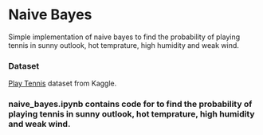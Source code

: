 # Naive Bayes
Simple implementation of naive bayes to find the probability of playing tennis in sunny outlook, hot temprature, high humidity and weak wind.


### Dataset
[Play Tennis](https://www.kaggle.com/datasets/fredericobreno/play-tennis?resource=download) dataset from Kaggle.

### naive_bayes.ipynb contains code for to find the probability of playing tennis in sunny outlook, hot temprature, high humidity and weak wind.
